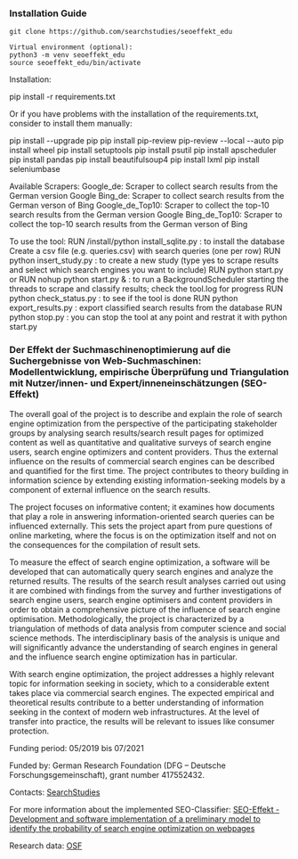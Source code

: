 ### Installation Guide
```
git clone https://github.com/searchstudies/seoeffekt_edu

Virtual environment (optional):
python3 -m venv seoeffekt_edu
source seoeffekt_edu/bin/activate
```

Installation:

pip install -r requirements.txt

Or if you have problems with the installation of the requirements.txt, consider to install them manually:

pip install --upgrade pip
pip install pip-review
pip-review --local --auto
pip install wheel
pip install setuptools
pip install psutil
pip install apscheduler
pip install pandas
pip install beautifulsoup4
pip install lxml
pip install seleniumbase

Available Scrapers:
Google_de: Scraper to collect search results from the German version Google
Bing_de: Scraper to collect search results from the German verson of Bing
Google_de_Top10: Scraper to collect the top-10 search results from the German version Google
Bing_de_Top10: Scraper to collect the top-10 search results from the German verson of Bing

To use the tool:
RUN /install/python install_sqlite.py : to install the database
Create a csv file (e.g. queries.csv) with search queries (one per row)
RUN python insert_study.py : to create a new study (type yes to scrape results and select which search engines you want to include)
RUN python start.py or RUN nohup python start.py & : to run a BackgroundScheduler starting the threads to scrape and classify results; check the tool.log for progress
RUN python check_status.py : to see if the tool is done
RUN python export_results.py : export classified search results from the database
RUN python stop.py : you can stop the tool at any point and restrat it with python start.py


### Der Effekt der Suchmaschinenoptimierung auf die Suchergebnisse von Web-Suchmaschinen: Modellentwicklung, empirische Überprüfung und Triangulation mit Nutzer/innen- und Expert/inneneinschätzungen (SEO-Effekt)

The overall goal of the project is to describe and explain the role of search engine optimization from the perspective of the participating stakeholder groups by analysing search results/search result pages for optimized content as well as quantitative and qualitative surveys of search engine users, search engine optimizers and content providers. Thus the external influence on the results of commercial search engines can be described and quantified for the first time. The project contributes to theory building in information science by extending existing information-seeking models by a component of external influence on the search results.

The project focuses on informative content; it examines how documents that play a role in answering information-oriented search queries can be influenced externally. This sets the project apart from pure questions of online marketing, where the focus is on the optimization itself and not on the consequences for the compilation of result sets.

To measure the effect of search engine optimization, a software will be developed that can automatically query search engines and analyze the returned results. The results of the search result analyses carried out using it are combined with findings from the survey and further investigations of search engine users, search engine optimisers and content providers in order to obtain a comprehensive picture of the influence of search engine optimisation. Methodologically, the project is characterized by a triangulation of methods of data analysis from computer science and social science methods. The interdisciplinary basis of the analysis is unique and will significantly advance the understanding of search engines in general and the influence search engine optimization has in particular.

With search engine optimization, the project addresses a highly relevant topic for information seeking in society, which to a considerable extent takes place via commercial search engines. The expected empirical and theoretical results contribute to a better understanding of information seeking in the context of modern web infrastructures. At the level of transfer into practice, the results will be relevant to issues like consumer protection.

Funding period: 05/2019 bis 07/2021

Funded by: German Research Foundation (DFG – Deutsche Forschungsgemeinschaft), grant number 417552432.

Contacts: [SearchStudies](https://searchstudies.org)

For more information about the implemented SEO-Classifier: [SEO-Effekt - Development and software implementation of a preliminary model to identify the probability of search engine optimization on webpages](https://osf.io/vzehn/)

Research data: [OSF](https://osf.io/jyv9r/)
